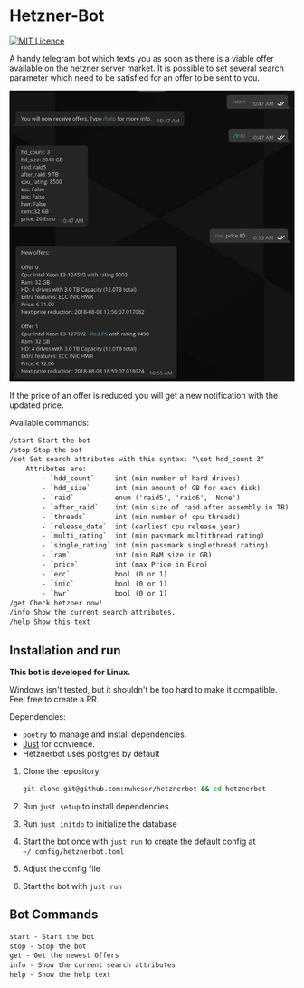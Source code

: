 # Hetzner-Bot

[![MIT Licence](https://img.shields.io/badge/license-MIT-success.svg)](https://github.com/Nukesor/pollbot/blob/master/LICENSE.md)

A handy telegram bot which texts you as soon as there is a viable offer available on the hetzner server market.
It is possible to set several search parameter which need to be satisfied for an offer to be sent to you.

<p align="center">
    <img src="https://raw.githubusercontent.com/Nukesor/images/master/hetzner_bot_reply.png">
</p>

If the price of an offer is reduced you will get a new notification with the updated price.

Available commands:

```txt
/start Start the bot
/stop Stop the bot
/set Set search attributes with this syntax: "\set hdd_count 3"
    Attributes are:
        - `hdd_count`     int (min number of hard drives)
        - `hdd_size`      int (min amount of GB for each disk)
        - `raid`          enum ('raid5', 'raid6', 'None')
        - `after_raid`    int (min size of raid after assembly in TB)
        - `threads`       int (min number of cpu threads)
        - `release_date`  int (earliest cpu release year)
        - `multi_rating`  int (min passmark multithread rating)
        - `single_rating` int (min passmark singlethread rating)
        - `ram`           int (min RAM size in GB)
        - `price`         int (max Price in Euro)
        - `ecc`           bool (0 or 1)
        - `inic`          bool (0 or 1)
        - `hwr`           bool (0 or 1)
/get Check hetzner now!
/info Show the current search attributes.
/help Show this text
```

## Installation and run

**This bot is developed for Linux.**

Windows isn't tested, but it shouldn't be too hard to make it compatible. Feel free to create a PR.

Dependencies:

- `poetry` to manage and install dependencies.
- [Just](https://github.com/casey/just) for convience.
- Hetznerbot uses postgres by default

1. Clone the repository:

    ```sh
    git clone git@github.com:nukesor/hetznerbot && cd hetznerbot
    ```
1. Run `just setup` to install dependencies
1. Run `just initdb` to initialize the database
1. Start the bot once with `just run` to create the default config at `~/.config/hetznerbot.toml`
1. Adjust the config file
1. Start the bot with `just run`

## Bot Commands

```txt
start - Start the bot
stop - Stop the bot
get - Get the newest Offers
info - Show the current search attributes
help - Show the help text
```
